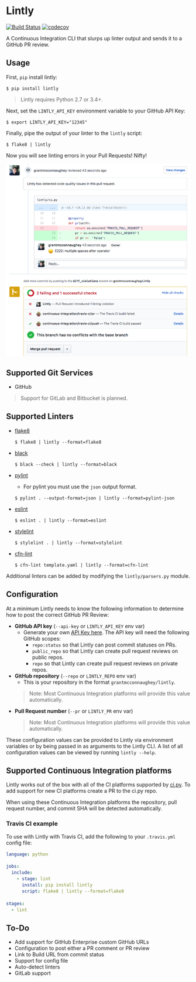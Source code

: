 # Lintly

[![Build Status](https://travis-ci.org/grantmcconnaughey/Lintly.svg?branch=master)](https://travis-ci.org/grantmcconnaughey/Lintly) [![codecov](https://codecov.io/gh/grantmcconnaughey/lintly/branch/master/graph/badge.svg)](https://codecov.io/gh/grantmcconnaughey/lintly)

A Continuous Integration CLI that slurps up linter output and sends it to a GitHub PR review.

## Usage

First, `pip` install lintly:

    $ pip install lintly

> Lintly requires Python 2.7 or 3.4+.

Next, set the `LINTLY_API_KEY` environment variable to your GitHub API Key:

    $ export LINTLY_API_KEY="12345"

Finally, pipe the output of your linter to the `lintly` script:

    $ flake8 | lintly

Now you will see linting errors in your Pull Requests! Nifty!

![Lintly used on a pull request](./example.png)

## Supported Git Services

- GitHub

> Support for GitLab and Bitbucket is planned.

## Supported Linters

- [flake8](http://flake8.pycqa.org/en/latest/)
    ```
    $ flake8 | lintly --format=flake8
    ```
- [black](https://black.readthedocs.io/en/stable/)
    ```
    $ black --check | lintly --format=black
    ```
- [pylint](https://www.pylint.org/)
    - For pylint you must use the `json` output format.
    ```
    $ pylint . --output-format=json | lintly --format=pylint-json
    ```
- [eslint](https://eslint.org/)
    ```
    $ eslint . | lintly --format=eslint
    ```
- [stylelint](https://stylelint.io/)
    ```
    $ stylelint . | lintly --format=stylelint
    ```

- [cfn-lint](https://github.com/aws-cloudformation/cfn-python-lint)
    ```
    $ cfn-lint template.yaml | lintly --format=cfn-lint
    ```

Additional linters can be added by modifying the `lintly/parsers.py` module.

## Configuration

At a minimum Lintly needs to know the following information to determine how to post the correct GitHub PR Review:

- **GitHub API key** (`--api-key` or `LINTLY_API_KEY` env var)
    - Generate your own [API Key here](https://github.com/settings/tokens/new). The API key will need the following GitHub scopes:
        - `repo:status` so that Lintly can post commit statuses on PRs.
        - `public_repo` so that Lintly can create pull request reviews on public repos.
        - `repo` so that Lintly can create pull request reviews on private repos.
- **GitHub repository** (`--repo` or `LINTLY_REPO` env var)
    - This is your repository in the format `grantmcconnaughey/lintly`.
    > Note: Most Continuous Integration platforms will provide this value automatically.
- **Pull Request number** (`--pr` or `LINTLY_PR` env var)
    > Note: Most Continuous Integration platforms will provide this value automatically.

These configuration values can be provided to Lintly via environment variables or by being passed in as arguments to the Lintly CLI. A list of all configuration values can be viewed by running `lintly --help`.

## Supported Continuous Integration platforms

Lintly works out of the box with all of the CI platforms supported by [ci.py](https://github.com/grantmcconnaughey/ci.py#ci-services). To add support for new CI platforms create a PR to the ci.py repo.

When using these Continuous Integration platforms the repository, pull request number, and commit SHA will be detected automatically.

### Travis CI example

To use with Lintly with Travis CI, add the following to your `.travis.yml` config file:

```yml
language: python

jobs:
  include:
    - stage: lint
      install: pip install lintly
      script: flake8 | lintly --format=flake8

stages:
  - lint
```

## To-Do

- Add support for GitHub Enterprise custom GitHub URLs
- Configuration to post either a PR comment or PR review
- Link to Build URL from commit status
- Support for config file
- Auto-detect linters
- GitLab support
